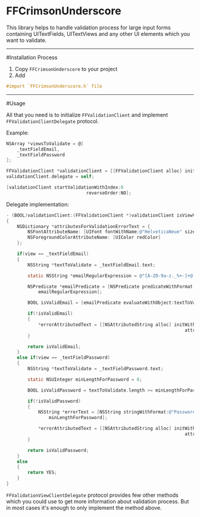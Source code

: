 
# FFCrimsonUnderscore

This library helps to handle validation process for large input forms containing UITextFields, UITextViews and any other UI elements which you want to validate.

---------------

#Installation Process
1. Copy `FFCrimsonUnderscore` to your project
2. Add
```objective-c
#import `FFCrimsonUnderscore.h` file
```

---------------

#Usage

All that you need is to initialize `FFValidationClient` and implement `FFValidationClientDelegate` protocol.

Example:

```objective-c
NSArray *viewsToValidate = @[
    _textFieldEmail,
    _textFieldPassword
];

FFValidationClient *validationClient = [[FFValidationClient alloc] initWithViews:viewsToValidate];
validationClient.delegate = self;

[validationClient startValidationWithIndex:0
                              reverseOrder:NO];
```

Delegate implementation:

```objective-c
- (BOOL)validationClient:(FFValidationClient *)validationClient isViewValid:(UIView *)view errorAttributedText:(NSAttributedString **)errorAttributedText
{
    NSDictionary *attributesForValidationErrorText = {
        NSFontAttributeName: [UIFont fontWithName:@"HelveticaNeue" size:12.0f],
        NSForegroundColorAttributeName: [UIColor redColor]
    };

    if(view == _textFieldEmail)
    {
        NSString *textToValidate = _textFieldEmail.text;

        static NSString *emailRegularExpression = @"[A-Z0-9a-z._%+-]+@[A-Za-z0-9.-]+\\.[A-Za-z]{2,4}";

        NSPredicate *emailPredicate = [NSPredicate predicateWithFormat:@"self matches %@",
            emailRegularExpression];

        BOOL isValidEmail = [emailPredicate evaluateWithObject:textToValidate];

        if(!isValidEmail)
        {
            *errorAttributedText = [[NSAttributedString alloc] initWithString:@"Wrong email."
                                                                   attributes:attributesForValidationErrorText];
        }

        return isValidEmail;
    }
    else if(view == _textFieldPassword)
    {
        NSString *textToValidate = _textFieldPassword.text;

        static NSUInteger minLengthForPassword = 8;

        BOOL isValidPassword = textToValidate.length >= minLengthForPassword;

        if(!isValidPassword)
        {
            NSString *errorText = [NSString stringWithFormat:@"Password cannot be less than %d symbols.",
                minLengthForPassword];

            *errorAttributedText = [[NSAttributedString alloc] initWithString:errorText
                                                                   attributes:attributesForValidationErrorText];
        }

        return isValidPassword;
    }
    else
    {
        return YES;
    }
}
```

`FFValidationViewClientDelegate` protocol provides few other methods which you could use to get more information about validation process. But in most cases it's enough to only implement the method above.